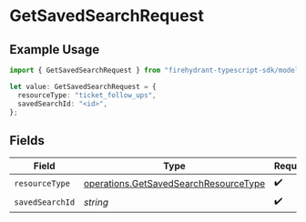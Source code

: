 # GetSavedSearchRequest

## Example Usage

```typescript
import { GetSavedSearchRequest } from "firehydrant-typescript-sdk/models/operations";

let value: GetSavedSearchRequest = {
  resourceType: "ticket_follow_ups",
  savedSearchId: "<id>",
};
```

## Fields

| Field                                                                                          | Type                                                                                           | Required                                                                                       | Description                                                                                    |
| ---------------------------------------------------------------------------------------------- | ---------------------------------------------------------------------------------------------- | ---------------------------------------------------------------------------------------------- | ---------------------------------------------------------------------------------------------- |
| `resourceType`                                                                                 | [operations.GetSavedSearchResourceType](../../models/operations/getsavedsearchresourcetype.md) | :heavy_check_mark:                                                                             | N/A                                                                                            |
| `savedSearchId`                                                                                | *string*                                                                                       | :heavy_check_mark:                                                                             | N/A                                                                                            |